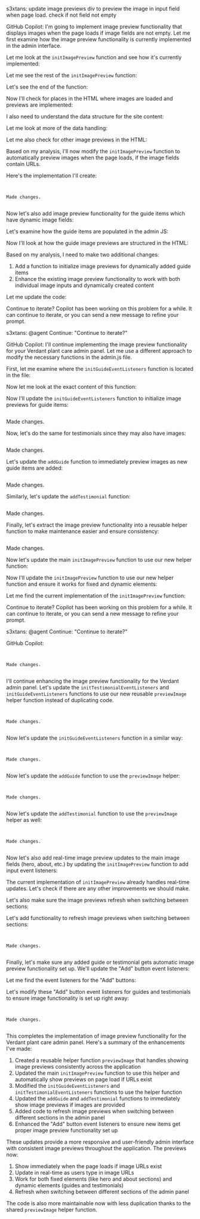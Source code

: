 s3xtans: update image previews div to preview the image in input field when page load. check if not field not empty

GitHub Copilot: I'm going to implement image preview functionality that displays images when the page loads if image fields are not empty. Let me first examine how the image preview functionality is currently implemented in the admin interface.

Let me look at the `initImagePreview` function and see how it's currently implemented:

Let me see the rest of the `initImagePreview` function:

Let's see the end of the function:

Now I'll check for places in the HTML where images are loaded and previews are implemented:

I also need to understand the data structure for the site content:

Let me look at more of the data handling:

Let me also check for other image previews in the HTML:

Based on my analysis, I'll now modify the `initImagePreview` function to automatically preview images when the page loads, if the image fields contain URLs.

Here's the implementation I'll create:

```


Made changes.


```

Now let's also add image preview functionality for the guide items which have dynamic image fields:

Let's examine how the guide items are populated in the admin JS:

Now I'll look at how the guide image previews are structured in the HTML:

Based on my analysis, I need to make two additional changes:

1. Add a function to initialize image previews for dynamically added guide items
2. Enhance the existing image preview functionality to work with both individual image inputs and dynamically created content

Let me update the code:

Continue to iterate?
Copilot has been working on this problem for a while. It can continue to iterate, or you can send a new message to refine your prompt.

s3xtans: @agent Continue: "Continue to iterate?"

GitHub Copilot: I'll continue implementing the image preview functionality for your Verdant plant care admin panel. Let me use a different approach to modify the necessary functions in the admin.js file.

First, let me examine where the `initGuideEventListeners` function is located in the file:

Now let me look at the exact content of this function:

Now I'll update the `initGuideEventListeners` function to initialize image previews for guide items:

````

````

Made changes.

Now, let's do the same for testimonials since they may also have images:

````

````

Made changes.

Let's update the `addGuide` function to immediately preview images as new guide items are added:

````

````

Made changes.

Similarly, let's update the `addTestimonial` function:

````

````

Made changes.

Finally, let's extract the image preview functionality into a reusable helper function to make maintenance easier and ensure consistency:

````

````

Made changes.

Now let's update the main `initImagePreview` function to use our new helper function:

Now I'll update the `initImagePreview` function to use our new helper function and ensure it works for fixed and dynamic elements:

Let me find the current implementation of the `initImagePreview` function:

Continue to iterate?
Copilot has been working on this problem for a while. It can continue to iterate, or you can send a new message to refine your prompt.

s3xtans: @agent Continue: "Continue to iterate?"

GitHub Copilot:

```


Made changes.


```

I'll continue enhancing the image preview functionality for the Verdant admin panel. Let's update the `initTestimonialEventListeners` and `initGuideEventListeners` functions to use our new reusable `previewImage` helper function instead of duplicating code.

```


Made changes.


```

Now let's update the `initGuideEventListeners` function in a similar way:

```


Made changes.


```

Now let's update the `addGuide` function to use the `previewImage` helper:

```


Made changes.


```

Now let's update the `addTestimonial` function to use the `previewImage` helper as well:

```


Made changes.


```

Now let's also add real-time image preview updates to the main image fields (hero, about, etc.) by updating the `initImagePreview` function to add input event listeners:

The current implementation of `initImagePreview` already handles real-time updates. Let's check if there are any other improvements we should make.

Let's also make sure the image previews refresh when switching between sections:

Let's add functionality to refresh image previews when switching between sections:

```


Made changes.


```

Finally, let's make sure any added guide or testimonial gets automatic image preview functionality set up. We'll update the "Add" button event listeners:

Let me find the event listeners for the "Add" buttons:

Let's modify these "Add" button event listeners for guides and testimonials to ensure image functionality is set up right away:

```


Made changes.


```

This completes the implementation of image preview functionality for the Verdant plant care admin panel. Here's a summary of the enhancements I've made:

1. Created a reusable helper function `previewImage` that handles showing image previews consistently across the application
2. Updated the main `initImagePreview` function to use this helper and automatically show previews on page load if URLs exist
3. Modified the `initGuideEventListeners` and `initTestimonialEventListeners` functions to use the helper function
4. Updated the `addGuide` and `addTestimonial` functions to immediately show image previews if images are provided
5. Added code to refresh image previews when switching between different sections in the admin panel
6. Enhanced the "Add" button event listeners to ensure new items get proper image preview functionality set up

These updates provide a more responsive and user-friendly admin interface with consistent image previews throughout the application. The previews now:

1. Show immediately when the page loads if image URLs exist
2. Update in real-time as users type in image URLs
3. Work for both fixed elements (like hero and about sections) and dynamic elements (guides and testimonials)
4. Refresh when switching between different sections of the admin panel

The code is also more maintainable now with less duplication thanks to the shared `previewImage` helper function.
